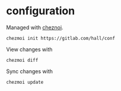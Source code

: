# configuration

Managed with [cheznoi](https://github.com/twpayne/chezmoi).

    chezmoi init https://gitlab.com/hall/conf

View changes with

    chezmoi diff

Sync changes with

    chezmoi update


